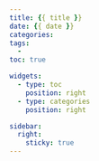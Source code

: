 ```yaml
---
title: {{ title }}
date: {{ date }}
categories:
tags:
  -
toc: true

widgets:
  - type: toc
    position: right
  - type: categories
    position: right

sidebar:
  right:
    sticky: true
---
```

